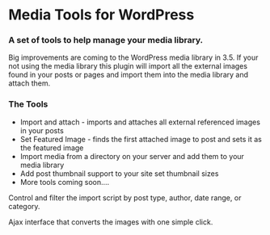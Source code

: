Media Tools for WordPress
=========================

### A set of tools to help manage your media library.  

Big improvements are coming to the WordPress media library in 3.5.  If your not using the media library this plugin will
import all the external images found in your posts or pages and import them into the media library and attach them.

### The Tools

* Import and attach - imports and attaches all external referenced images in your posts
* Set Featured Image - finds the first attached image to post and sets it as the featured image
* Import media from a directory on your server and add them to your media library
* Add post thumbnail support to your site set thumbnail sizes
* More tools coming soon....
 

Control and filter the import script by post type, author, date range, or category.

Ajax interface that converts the images with one simple click.